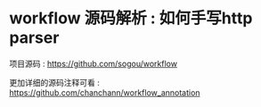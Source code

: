 # workflow 源码解析 : 如何手写http parser

项目源码 : https://github.com/sogou/workflow

更加详细的源码注释可看 : https://github.com/chanchann/workflow_annotation

## 